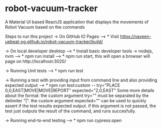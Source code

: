 # robot-vacuum-tracker
A Material UI based ReactJS application that displays the movements of Robot Vacuum based on the commands

Steps to run this project
-> On GitHub IO Pages
--> * Visit https://naveen-upbeat-sg.github.io/robot-vacuum-tracker/build/


-> On local developer desktop
--> * Install basic developer tools -> nodejs, nvm
--> * npm run install
--> * npm run start, this will open a browser will page on  http://localhost:3020/

-> Running Unit tests
--> * npm run test

-> Running a test with providing input from command line and also providing expected output
--> * npm run test:custom --  try="PLACE 0,0,EAST|MOVE|MOVE|REPORT" expected="2,0,EAST"
Some more details about the format:
the custom argument try="<List of commands>" must be separated by the delimiter "|".
the custom argument expected="<OUTPUT>" can be used to quickly assert if the test results expected output.
if this argument is not passed, the test just outputs the result of the command, and runs succesfully.

-> Running end-to-end testing
--> * npm run cypress:open